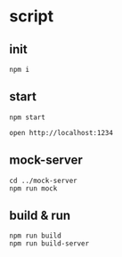 # script


## init

```
npm i
```

## start

```
npm start

open http://localhost:1234
```

## mock-server

```
cd ../mock-server
npm run mock
```

## build & run

```
npm run build
npm run build-server
```
